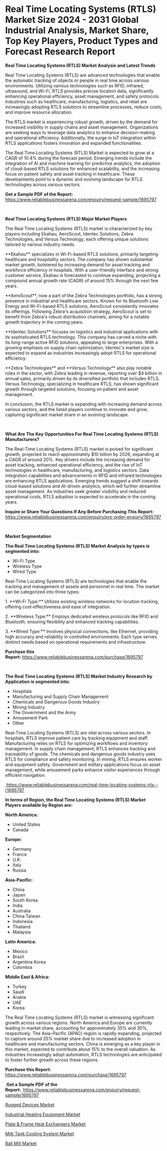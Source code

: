 <p><h1>Real Time Locating Systems (RTLS) Market Size 2024 - 2031 Global Industrial Analysis, Market Share, Top Key Players, Product Types and Forecast Research Report</h1></p><p><strong>Real Time Locating Systems (RTLS) Market Analysis and Latest Trends</strong></p>
<p><p>Real Time Locating Systems (RTLS) are advanced technologies that enable the automatic tracking of objects or people in real time across various environments. Utilizing various technologies such as RFID, infrared, ultrasound, and Wi-Fi, RTLS provides precise location data, significantly enhancing operational efficiency, asset management, and safety protocols. Industries such as healthcare, manufacturing, logistics, and retail are increasingly adopting RTLS solutions to streamline processes, reduce costs, and improve resource allocation.</p><p>The RTLS market is experiencing robust growth, driven by the demand for increased visibility in supply chains and asset management. Organizations are seeking ways to leverage data analytics to enhance decision-making and operational efficiency. Additionally, the surge in IoT integration within RTLS applications fosters innovation and expanded functionalities. </p><p>The Real Time Locating Systems (RTLS) Market is expected to grow at a CAGR of 10.4% during the forecast period. Emerging trends include the integration of AI and machine learning for predictive analytics, the adoption of cloud-based RTLS solutions for enhanced scalability, and the increasing focus on patient safety and asset tracking in healthcare. These developments point to a dynamic and evolving landscape for RTLS technologies across various sectors.</p></p>
<p><strong>Get a Sample PDF of the Report:&nbsp;</strong> <a href="https://www.reliablebusinessarena.com/enquiry/request-sample/1695797?utm_campaign=1399&utm_medium=2&utm_source=Github&utm_content=ia&utm_term=19102024&utm_id=real-time-locating-systems-rtls">https://www.reliablebusinessarena.com/enquiry/request-sample/1695797</a></p>
<p>&nbsp;</p>
<p><strong>Real Time Locating Systems (RTLS) Major Market Players</strong></p>
<p><p>The Real Time Locating Systems (RTLS) market is characterized by key players including Ekahau, AeroScout, Identec Solutions, Zebra Technologies, and Versus Technology, each offering unique solutions tailored to various industry needs.</p><p>**Ekahau** specializes in Wi-Fi-based RTLS solutions, primarily targeting healthcare and hospitality sectors. The company has shown substantial market growth, bolstered by increasing demand for asset tracking and workforce efficiency in hospitals. With a user-friendly interface and strong customer service, Ekahau is forecasted to continue expanding, projecting a compound annual growth rate (CAGR) of around 15% through the next few years.</p><p>**AeroScout**, now a part of the Zebra Technologies portfolio, has a strong presence in industrial and healthcare sectors. Known for its Bluetooth Low Energy and Wi-Fi-based RTLS solutions, AeroScout consistently innovates its offerings. Following Zebra's acquisition strategy, AeroScout is set to benefit from Zebra's robust distribution channels, aiming for a notable growth trajectory in the coming years.</p><p>**Identec Solutions** focuses on logistics and industrial applications with its sophisticated RTLS technology. This company has carved a niche with its long-range active RFID solutions, appealing to large enterprises. With a growing emphasis on supply chain optimization, Identec's market size is expected to expand as industries increasingly adopt RTLS for operational efficiency.</p><p>**Zebra Technologies** and **Versus Technology** also play notable roles in the sector, with Zebra leading in revenue, reporting over $4 billion in annual sales, primarily driven by its diversified portfolio that includes RTLS. Versus Technology, specializing in healthcare RTLS, has shown significant growth through targeted solutions, focusing on patient and asset management.</p><p>In conclusion, the RTLS market is expanding with increasing demand across various sectors, and the listed players continue to innovate and grow, capturing significant market share in an evolving landscape.</p></p>
<p>&nbsp;</p>
<p><strong>What Are The Key Opportunities For Real Time Locating Systems (RTLS) Manufacturers?</strong></p>
<p><p>The Real-Time Locating Systems (RTLS) market is poised for significant growth, projected to reach approximately $10 billion by 2026, expanding at a CAGR of around 20%. Key drivers include the increasing demand for asset tracking, enhanced operational efficiency, and the rise of IoT technologies in healthcare, manufacturing, and logistics sectors. Data integration capabilities and advancements in RFID and infrared technologies are enhancing RTLS applications. Emerging trends suggest a shift towards cloud-based solutions and AI-driven analytics, which will further streamline asset management. As industries seek greater visibility and reduced operational costs, RTLS adoption is expected to accelerate in the coming years.</p></p>
<p><strong>Inquire or Share Your Questions If Any Before Purchasing This Report:</strong> <a href="https://www.reliablebusinessarena.com/enquiry/pre-order-enquiry/1695797?utm_campaign=1399&utm_medium=2&utm_source=Github&utm_content=ia&utm_term=19102024&utm_id=real-time-locating-systems-rtls">https://www.reliablebusinessarena.com/enquiry/pre-order-enquiry/1695797</a></p>
<p>&nbsp;</p>
<p><strong>Market Segmentation</strong></p>
<p><strong>The Real Time Locating Systems (RTLS) Market Analysis by types is segmented into:</strong></p>
<p><ul><li>Wi-Fi Type</li><li>Wireless Type</li><li>Wired Type</li></ul></p>
<p><p>Real-Time Locating Systems (RTLS) are technologies that enable the tracking and management of assets and personnel in real time. The market can be categorized into three types: </p><p>1. **Wi-Fi Type:** Utilizes existing wireless networks for location tracking, offering cost-effectiveness and ease of integration.</p><p>   </p><p>2. **Wireless Type:** Employs dedicated wireless protocols like RFID and Bluetooth, ensuring flexibility and enhanced tracking capabilities.</p><p>3. **Wired Type:** Involves physical connections, like Ethernet, providing high accuracy and reliability in controlled environments. Each type serves distinct needs based on operational requirements and infrastructure.</p></p>
<p><strong>Purchase this Report:&nbsp;</strong><a href="https://www.reliablebusinessarena.com/purchase/1695797?utm_campaign=1399&utm_medium=2&utm_source=Github&utm_content=ia&utm_term=19102024&utm_id=real-time-locating-systems-rtls">https://www.reliablebusinessarena.com/purchase/1695797</a></p>
<p>&nbsp;</p>
<p><strong>The Real Time Locating Systems (RTLS) Market Industry Research by Application is segmented into:</strong></p>
<p><ul><li>Hospitals</li><li>Manufacturing and Supply Chain Management</li><li>Chemicals and Dangerous Goods Industry</li><li>Mining Industry</li><li>The Government and the Army</li><li>Amusement Park</li><li>Other</li></ul></p>
<p><p>Real-Time Locating Systems (RTLS) are vital across various sectors. In hospitals, RTLS improve patient care by tracking equipment and staff. Manufacturing relies on RTLS for optimizing workflows and inventory management. In supply chain management, RTLS enhances tracking and traceability of goods. The chemicals and dangerous goods industry uses RTLS for compliance and safety monitoring. In mining, RTLS ensures worker and equipment safety. Government and military applications focus on asset management, while amusement parks enhance visitor experiences through efficient navigation.</p></p>
<p><a href="https://www.reliablebusinessarena.com/real-time-locating-systems-rtls--r1695797?utm_campaign=1399&utm_medium=2&utm_source=Github&utm_content=ia&utm_term=19102024&utm_id=real-time-locating-systems-rtls">&nbsp;https://www.reliablebusinessarena.com/real-time-locating-systems-rtls--r1695797</a></p>
<p><strong>In terms of Region, the Real Time Locating Systems (RTLS) Market Players available by Region are:</strong></p>
<p>
    <p> <strong> North America: </strong>
        <ul>
            <li>United States</li>
            <li>Canada</li>
        </ul>
        </p> 
    <p> <strong> Europe: </strong>
        <ul>
            <li>Germany</li>
            <li>France</li>
            <li>U.K.</li>
            <li>Italy</li>
            <li>Russia</li>
        </ul>
        </p> 
    <p> <strong> Asia-Pacific: </strong>
        <ul>
            <li>China</li>
            <li>Japan</li>
            <li>South Korea</li>
            <li>India</li>
            <li>Australia</li>
            <li>China Taiwan</li>
            <li>Indonesia</li>
            <li>Thailand</li>
            <li>Malaysia</li>
        </ul>
        </p> 
    <p> <strong> Latin America: </strong>
        <ul>
            <li>Mexico</li>
            <li>Brazil</li>
            <li>Argentina Korea</li>
            <li>Colombia</li>
        </ul>
        </p> 
    <p> <strong> Middle East & Africa: </strong>
        <ul>
            <li>Turkey</li>
            <li>Saudi</li>
            <li>Arabia</li>
            <li>UAE</li>
            <li>Korea</li>
        </ul>
    </p>
    </p>
<p><p>The Real Time Locating Systems (RTLS) market is witnessing significant growth across various regions. North America and Europe are currently leading in market share, accounting for approximately 35% and 30%, respectively. The Asia-Pacific (APAC) region is rapidly expanding, projected to capture around 25% market share due to increased adoption in healthcare and manufacturing sectors. China is emerging as a key player in this market, expected to contribute about 15% to the overall valuation. As industries increasingly adopt automation, RTLS technologies are anticipated to foster further growth across these regions.</p></p>
<p><strong>Purchase this Report: </strong><a href="https://www.reliablebusinessarena.com/purchase/1695797?utm_campaign=1399&utm_medium=2&utm_source=Github&utm_content=ia&utm_term=19102024&utm_id=real-time-locating-systems-rtls">https://www.reliablebusinessarena.com/purchase/1695797</a></p>
<p>&nbsp;<strong>Get a Sample PDF of the Report:&nbsp;&nbsp;</strong><a href="https://www.reliablebusinessarena.com/enquiry/request-sample/1695797?utm_campaign=1399&utm_medium=2&utm_source=Github&utm_content=ia&utm_term=19102024&utm_id=real-time-locating-systems-rtls">https://www.reliablebusinessarena.com/enquiry/request-sample/1695797</a></p>
<p><strong></strong></p>
<p><p><a href="https://www.linkedin.com/pulse/rugged-devices-market-segmentation-in-depth-analysis-industrialmilitary-gq9dc?utm_campaign=1399&utm_medium=2&utm_source=Github&utm_content=ia&utm_term=19102024&utm_id=real-time-locating-systems-rtls">Rugged Devices Market</a></p><p><a href="https://www.linkedin.com/pulse/insights-industrial-heating-equipment-market-size-which-r3hwc?utm_campaign=1399&utm_medium=2&utm_source=Github&utm_content=ia&utm_term=19102024&utm_id=real-time-locating-systems-rtls">Industrial Heating Equipment Market</a></p><p><a href="https://www.linkedin.com/pulse/comprehensive-plate-frame-heat-exchangers-market-report-mmuec?utm_campaign=1399&utm_medium=2&utm_source=Github&utm_content=ia&utm_term=19102024&utm_id=real-time-locating-systems-rtls">Plate & Frame Heat Exchangers Market</a></p><p><a href="https://www.linkedin.com/pulse/market-forecasting-change-global-milk-tank-cooling-system-dynamics-jc6gc?utm_campaign=1399&utm_medium=2&utm_source=Github&utm_content=ia&utm_term=19102024&utm_id=real-time-locating-systems-rtls">Milk Tank Cooling System Market</a></p><p><a href="https://www.linkedin.com/pulse/global-ball-mill-market-trends-forecasts-strategic-analysis-v5pdc?utm_campaign=1399&utm_medium=2&utm_source=Github&utm_content=ia&utm_term=19102024&utm_id=real-time-locating-systems-rtls">Ball Mill Market</a></p></p>